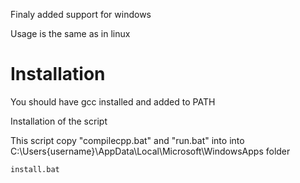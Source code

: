 
Finaly added support for windows

Usage is the same as in linux

# Installation
You should have gcc installed and added to PATH

Installation of the script

This script copy "compilecpp.bat" and "run.bat" into into C:\Users\{username}\AppData\Local\Microsoft\WindowsApps folder
```bash
install.bat
```
